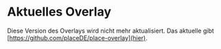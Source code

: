 # Aktuelles Overlay

Diese Version des Overlays wird nicht mehr aktualisiert. Das aktuelle gibt [https://github.com/placeDE/place-overlay](hier).
